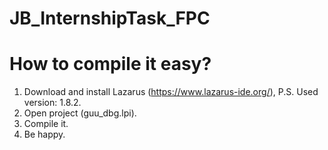 # JB_InternshipTask_FPC

# How to compile it easy?
1. Download and install Lazarus (https://www.lazarus-ide.org/), P.S. Used version: 1.8.2.
2. Open project (guu_dbg.lpi).
3. Compile it.
4. Be happy.
